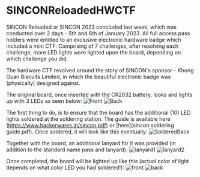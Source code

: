 # SINCONReloadedHWCTF
SINCON Reloaded or SINCON 2023 concluded last week, which was conducted over 2 days - 5th and 6th of January 2023. All full access pass holders were entitled to an exclusive electronic hardware badge which included a mini CTF. Comprising of 7 challenges, after resolving each challenge, more LED lights were lighted upon the board, depending on which challenge you did.

The hardware CTF revolved around the story of SINCON's sponsor - Khong Guan Biscuits Limited, in which the beautiful electronic badge was (physically) designed against. 

The original board, once inserted with the CR2032 battery, looks and lights up with 3 LEDs as seen below:
![Front](PXL_20230105_075401012.jpg)
![Back](PXL_20230105_085430774.jpg)

The first thing to do, is to ensure that the board has the additional (10) LED lights soldered at the soldering station. The guide is available here (https://www.hackerwares.in/sincon.pdf) or [here](sincon soldering guide.pdf). Once soldered, it will look like this eventually:
![SolderedBack](IMG_4301.JPG)

Together with the board, an additional lanyard for it was provided (in addition to the standard name pass and lanyard):
![lanyard1](PXL_20230108_162027559.jpg)
![lanyard2](PXL_20230108_162048224.jpg)

Once completed, the board will be lighted up like this (actual color of light depends on what color LED you had soldered!):
![front](PXL_20230106_082212490.jpg)
![back](PXL_20230106_082207863.jpg)

